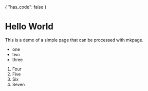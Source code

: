 {
    "has_code": false
}


# Hello World

This is a demo of a simple page that can be processed with mkpage.

+ one
+ two
+ three

1. Four
2. Five
3. Six
4. Seven
